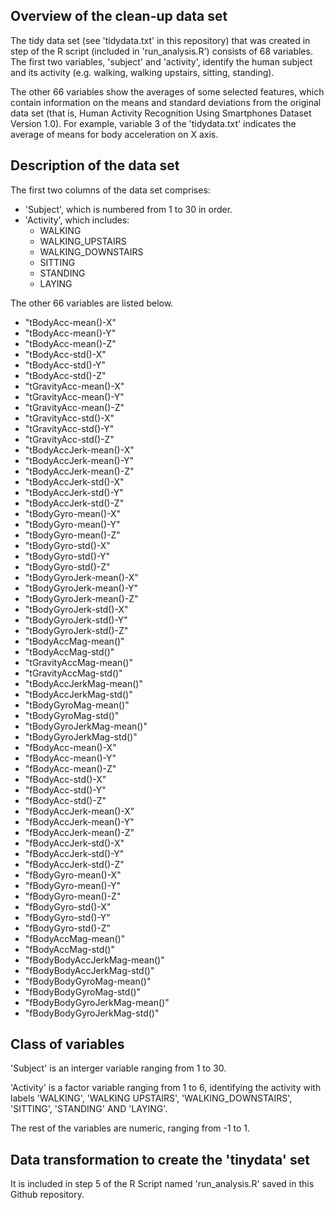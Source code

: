 




## Overview of the clean-up data set

The tidy data set (see 'tidydata.txt' in this repository) that was created in step of the R script (included in 'run_analysis.R') consists of 68 variables.  The first two variables, 'subject' and 'activity', identify the human subject and its activity (e.g. walking, walking upstairs, sitting, standing).

The other 66 variables show the averages of some selected features, which contain information on the means and standard deviations from the original data set (that is, Human Activity Recognition Using Smartphones Dataset Version 1.0).  For example, variable 3 of the 'tidydata.txt' indicates the average of means for body acceleration on X axis.

## Description of the data set

The first two columns of the data set comprises:

- 'Subject', which is numbered from 1 to 30 in order.
- 'Activity', which includes:
    - WALKING
    - WALKING_UPSTAIRS
    - WALKING_DOWNSTAIRS
    - SITTING
    - STANDING
    - LAYING

The other 66 variables are listed below.
- "tBodyAcc-mean()-X"
- "tBodyAcc-mean()-Y"
- "tBodyAcc-mean()-Z"
- "tBodyAcc-std()-X"
- "tBodyAcc-std()-Y"
- "tBodyAcc-std()-Z"
- "tGravityAcc-mean()-X"
- "tGravityAcc-mean()-Y"
- "tGravityAcc-mean()-Z"
- "tGravityAcc-std()-X"
- "tGravityAcc-std()-Y"
- "tGravityAcc-std()-Z"
- "tBodyAccJerk-mean()-X"
- "tBodyAccJerk-mean()-Y"
- "tBodyAccJerk-mean()-Z"
- "tBodyAccJerk-std()-X"
- "tBodyAccJerk-std()-Y"
- "tBodyAccJerk-std()-Z"
- "tBodyGyro-mean()-X"
- "tBodyGyro-mean()-Y"
- "tBodyGyro-mean()-Z"
- "tBodyGyro-std()-X"
- "tBodyGyro-std()-Y"
- "tBodyGyro-std()-Z"
- "tBodyGyroJerk-mean()-X"
- "tBodyGyroJerk-mean()-Y"
- "tBodyGyroJerk-mean()-Z"
- "tBodyGyroJerk-std()-X"
- "tBodyGyroJerk-std()-Y"
- "tBodyGyroJerk-std()-Z"
- "tBodyAccMag-mean()"
- "tBodyAccMag-std()"
- "tGravityAccMag-mean()"
- "tGravityAccMag-std()"
- "tBodyAccJerkMag-mean()"
- "tBodyAccJerkMag-std()"
- "tBodyGyroMag-mean()"
- "tBodyGyroMag-std()"
- "tBodyGyroJerkMag-mean()"
- "tBodyGyroJerkMag-std()"
- "fBodyAcc-mean()-X"
- "fBodyAcc-mean()-Y"
- "fBodyAcc-mean()-Z"
- "fBodyAcc-std()-X"
- "fBodyAcc-std()-Y"
- "fBodyAcc-std()-Z"
- "fBodyAccJerk-mean()-X"
- "fBodyAccJerk-mean()-Y"
- "fBodyAccJerk-mean()-Z"
- "fBodyAccJerk-std()-X"
- "fBodyAccJerk-std()-Y"
- "fBodyAccJerk-std()-Z"
- "fBodyGyro-mean()-X"
- "fBodyGyro-mean()-Y"
- "fBodyGyro-mean()-Z"
- "fBodyGyro-std()-X"
- "fBodyGyro-std()-Y"
- "fBodyGyro-std()-Z"
- "fBodyAccMag-mean()"
- "fBodyAccMag-std()"
- "fBodyBodyAccJerkMag-mean()"
- "fBodyBodyAccJerkMag-std()"
- "fBodyBodyGyroMag-mean()"
- "fBodyBodyGyroMag-std()"
- "fBodyBodyGyroJerkMag-mean()"
- "fBodyBodyGyroJerkMag-std()"

## Class of variables
'Subject' is an interger variable ranging from 1 to 30. 

'Activity' is a factor variable ranging from 1 to 6, identifying the activity with labels 'WALKING', 'WALKING UPSTAIRS', 'WALKING_DOWNSTAIRS', 'SITTING', 'STANDING' AND 'LAYING'.

The rest of the variables are numeric, ranging from -1 to 1.

## Data transformation to create the 'tinydata' set

It is included in step 5 of the R Script named 'run_analysis.R' saved in this Github repository. 

